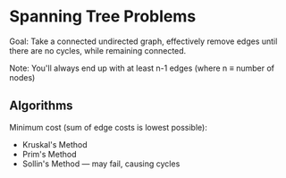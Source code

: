 Spanning Tree Problems
======================

Goal: Take a connected undirected graph, effectively remove edges until there are no cycles, while remaining connected.

Note: You'll always end up with at least n-1 edges (where n &equiv; number of nodes)

Algorithms
----------

Minimum cost (sum of edge costs is lowest possible):
* Kruskal's Method
* Prim's Method
* Sollin's Method &mdash; may fail, causing cycles
